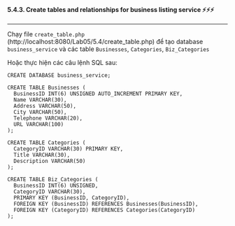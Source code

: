 #### 5.4.3.	Create tables and relationships for business listing service :zap::zap::zap:

---

Chạy file ```create_table.php``` (http://localhost:8080/Lab05/5.4/create_table.php) để tạo database ```business_service``` và các table ```Businesses```, ```Categories```, ```Biz_Categories```

Hoặc thực hiện các câu lệnh SQL sau:

```
CREATE DATABASE business_service;
```

```
CREATE TABLE Businesses (
  BusinessID INT(6) UNSIGNED AUTO_INCREMENT PRIMARY KEY,
  Name VARCHAR(30),
  Address VARCHAR(50),
  City VARCHAR(50),
  Telephone VARCHAR(20),
  URL VARCHAR(100)
);
```

```
CREATE TABLE Categories (
  CategoryID VARCHAR(30) PRIMARY KEY,
  Title VARCHAR(30),
  Description VARCHAR(50)
);
```

```
CREATE TABLE Biz_Categories (
  BusinessID INT(6) UNSIGNED,
  CategoryID VARCHAR(30),
  PRIMARY KEY (BusinessID, CategoryID),
  FOREIGN KEY (BusinessID) REFERENCES Businesses(BusinessID),
  FOREIGN KEY (CategoryID) REFERENCES Categories(CategoryID)
);
```



